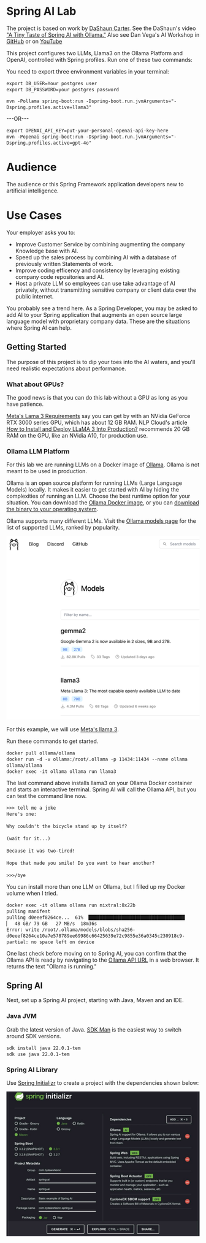 # Spring AI Lab
The project is based on work by [DaShaun Carter](linkedin.com/in/dashaun). See the DaShaun's
video ["A Tiny Taste of Spring AI with Ollama."](https://www.linkedin.com/video/live/urn:li:ugcPost:7213736555662753792/) Also see Dan Vega's AI Workshop in [GitHub](https://github.com/danvega/spring-ai-workshop) or on [YouTube](https://www.youtube.com/watch?v=x6KmUyPWy2Q)

This project configures two LLMs, Llama3 on the Ollama Platform and OpenAI, controlled with Spring profiles. Run one of these two commands:

You need to export three environment variables in your terminal:

```shell
export DB_USER=Your postgres user
export DB_PASSWORD=your postgres password
```

```shell
mvn -Pollama spring-boot:run -Dspring-boot.run.jvmArguments="-Dspring.profiles.active=llama3"
```
---OR---

```shell
export OPENAI_API_KEY=put-your-personal-openai-api-key-here
mvn -Popenai spring-boot:run -Dspring-boot.run.jvmArguments="-Dspring.profiles.active=gpt-4o"
```


# Audience

The audience or this Spring Framework application developers new to artificial intelligence.

# Use Cases

Your employer asks you to:
- Improve Customer Service by combining augmenting the company Knowledge base with AI.
- Speed up the sales process by combining AI with a database of previously written Statements of work.
- Improve coding efficency and consistency by leveraging existing company code repositories and AI.
- Host a private LLM so employees can use take advantage of AI privately, without transmitting sensitive company or client data over the public internet.

You probably see a trend here. As a Spring Developer, you may be asked to add AI to your Spring application that augments an open source large language model with proprietary company data. These are the situations where Spring AI can help.

## Getting Started
The purpose of this project is to dip your toes into the AI waters, and you'll need realistic expectations about performance. 

### What about GPUs?
The good news is that you can do this lab without a GPU as long as you have patience. 

[Meta's Lama 3 Requirements](https://llamaimodel.com/requirements/) say you can get by with an NVidia GeForce RTX 3000 series GPU, which has about 12 GB RAM. NLP Cloud's article [How to Install and Deploy LLaMA 3 Into Production?](https://nlpcloud.com/how-to-install-and-deploy-llama-3-into-production.html) recommends 20 GB RAM on the GPU, like an NVidia A10, for production use.

### Ollama LLM Platform
For this lab we are running LLMs on a Docker image of [Ollama](https://ollama.com/). Ollama is not meant to be used in production. 

Ollama is an open source platform for running LLMs (Large Language Models) locally. It makes it easier to get started with AI by hiding the complexities of running an LLM.  Choose the best runtime option for your situation. You can download the [Ollama Docker image](https://hub.docker.com/r/ollama/ollama), or you can [download the binary to your operating system](https://ollama.com/download/).

Ollama supports many different LLMs. Visit the [Ollama models page](https://ollama.com/library) for the list of supported LLMs, ranked by popularity. 

![ollama-models.png](src/main/resources/static/ollama-models.png)

For this example, we will use [Meta's llama 3](https://llama.meta.com/llama3/).

Run these commands to get started.

```Shell
docker pull ollama/ollama
docker run -d -v ollama:/root/.ollama -p 11434:11434 --name ollama ollama/ollama
docker exec -it ollama ollama run llama3
```

The last command above installs llama3 on your Ollama Docker container and starts an interactive terminal. Spring AI will call the Ollama API, but you can test the command line now.

```shell
>>> tell me a joke
Here's one:

Why couldn't the bicycle stand up by itself?

(wait for it...)

Because it was two-tired!

Hope that made you smile! Do you want to hear another?

>>>/bye
```
You can install more than one LLM on Ollama, but I filled up my Docker volume when I tried.

```shell
docker exec -it ollama ollama run mixtral:8x22b
pulling manifest
pulling d0eeef8264ce...  61% ▕███████████████████████████████████                       ▏  48 GB/ 79 GB   27 MB/s  18m36s
Error: write /root/.ollama/models/blobs/sha256-d0eeef8264ce10a7e578789ee69986c66425639e72c9855e36a0345c230918c9-partial: no space left on device
```

One last check before moving on to Spring AI, you can confirm that the Ollama API is ready by navigating to the [Ollama API URL](http://localhost:11434) in a web browser. It returns the text "Ollama is running."

## Spring AI
Next, set up a Spring AI project, starting with Java, Maven and an IDE.

### Java JVM
Grab the latest version of Java. [SDK Man](https://sdkman.io/) is the easiest way to switch around SDK versions.

```Shell
sdk install java 22.0.1-tem
sdk use java 22.0.1-tem
```

### Spring AI Library
Use [Spring Initializr](https://start.spring.io) to create a project with the dependencies shown below:

![start.spring-io.jpeg](src/main/resources/static/start.spring-io.jpeg)


